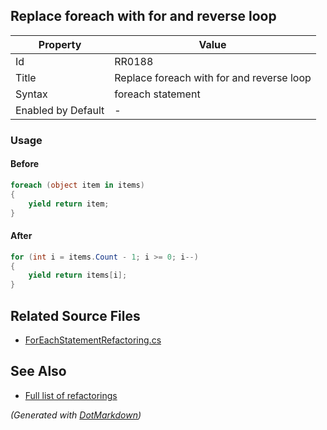 ## Replace foreach with for and reverse loop

| Property           | Value                                     |
| ------------------ | ----------------------------------------- |
| Id                 | RR0188                                    |
| Title              | Replace foreach with for and reverse loop |
| Syntax             | foreach statement                         |
| Enabled by Default | \-                                        |

### Usage

#### Before

```csharp
foreach (object item in items)
{
    yield return item;
}
```

#### After

```csharp
for (int i = items.Count - 1; i >= 0; i--)
{
    yield return items[i];
}
```

## Related Source Files

* [ForEachStatementRefactoring.cs](../../src/Refactorings/CSharp/Refactorings/ForEachStatementRefactoring.cs)

## See Also

* [Full list of refactorings](Refactorings.md)

*\(Generated with [DotMarkdown](http://github.com/JosefPihrt/DotMarkdown)\)*
